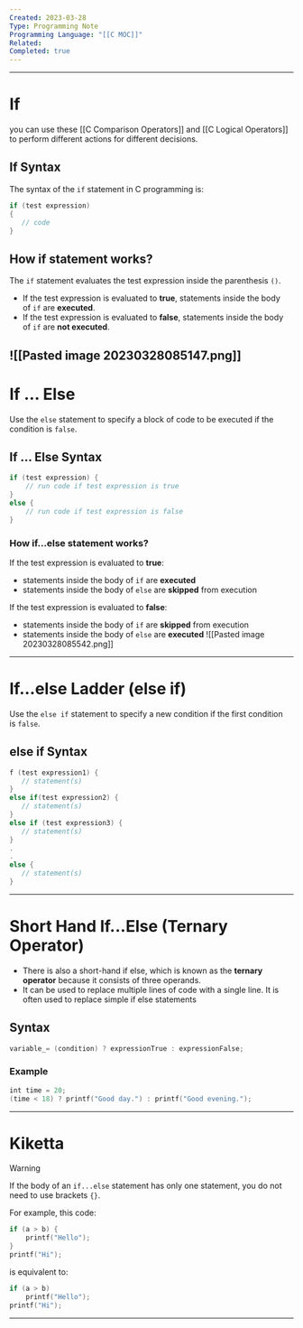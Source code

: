 ```yaml
---
Created: 2023-03-28
Type: Programming Note
Programming Language: "[[C MOC]]"
Related: 
Completed: true
---
```

---
# If 
you can use these [[C Comparison Operators]] and [[C Logical Operators]] to perform different actions for different decisions.

## If Syntax 

The syntax of the `if` statement in C programming is:
```c
if (test expression) 
{
   // code
}
```

## How if statement works?

The `if` statement evaluates the test expression inside the parenthesis `()`.

-   If the test expression is evaluated to **true**, statements inside the body of `if` are **executed**.
-   If the test expression is evaluated to **false**, statements inside the body of `if` are **not executed**.

 ![[Pasted image 20230328085147.png]]
---

# If ... Else 
Use the `else` statement to specify a block of code to be executed if the condition is `false`.

## If ... Else Syntax 
```c
if (test expression) {
    // run code if test expression is true
}
else {
    // run code if test expression is false
}
```

### How if...else statement works?

If the test expression is evaluated to **true**:
-   statements inside the body of `if` are **executed**
-   statements inside the body of `else` are **skipped** from execution

If the test expression is evaluated to **false**:
-   statements inside the body of `if` are **skipped** from execution
-   statements inside the body of `else` are **executed**
![[Pasted image 20230328085542.png]]
---

# If...else Ladder (else if)
Use the `else if` statement to specify a new condition if the first condition is `false`.

## else if Syntax
```c
f (test expression1) {
   // statement(s)
}
else if(test expression2) {
   // statement(s)
}
else if (test expression3) {
   // statement(s)
}
.
.
else {
   // statement(s)
}
```

---

# Short Hand If...Else (Ternary Operator)
- There is also a short-hand if else, which is known as the **ternary operator** because it consists of three operands. 
- It can be used to replace multiple lines of code with a single line. It is often used to replace simple if else statements

## Syntax
```c
variable_= (condition) ? expressionTrue : expressionFalse;
```

### Example
```c
int time = 20;  
(time < 18) ? printf("Good day.") : printf("Good evening.");
```

---
# Kiketta 
>[!warning]
>If the body of an `if...else` statement has only one statement, you do not need to use brackets `{}`.

For example, this code:
```c
if (a > b) {
    printf("Hello");
}
printf("Hi");
```

is equivalent to:
```c
if (a > b)
    printf("Hello");
printf("Hi");
```

---
